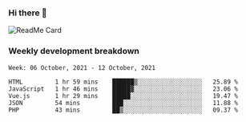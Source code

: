 ### Hi there 👋

<!--
**itzcy/itzcy** is a ✨ _special_ ✨ repository because its `README.md` (this file) appears on your GitHub profile.

Here are some ideas to get you started:

- 🔭 I’m currently working on ...
- 🌱 I’m currently learning ...
- 👯 I’m looking to collaborate on ...
- 🤔 I’m looking for help with ...
- 💬 Ask me about ...
- 📫 How to reach me: ...
- 😄 Pronouns: ...
- ⚡ Fun fact: ...
-->
![ReadMe Card](https://github-readme-stats.vercel.app/api?username=itzcy&show_icons=true&title_color=2d3198&icon_color=797cb8&text_color=24292e&bg_color=f6f8fa)

### Weekly development breakdown
<!--START_SECTION:waka-->
```text
Week: 06 October, 2021 - 12 October, 2021

HTML         1 hr 59 mins    ██████▒░░░░░░░░░░░░░░░░░░   25.89 % 
JavaScript   1 hr 46 mins    █████▓░░░░░░░░░░░░░░░░░░░   23.06 % 
Vue.js       1 hr 29 mins    █████░░░░░░░░░░░░░░░░░░░░   19.47 % 
JSON         54 mins         ███░░░░░░░░░░░░░░░░░░░░░░   11.88 % 
PHP          43 mins         ██▒░░░░░░░░░░░░░░░░░░░░░░   09.37 % 
```
<!--END_SECTION:waka-->
